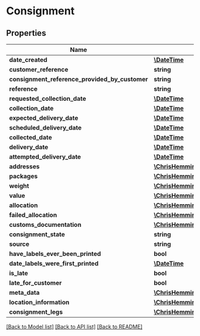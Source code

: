 # Consignment

## Properties
Name | Type | Description | Notes
------------ | ------------- | ------------- | -------------
**date_created** | [**\DateTime**](\DateTime.md) |  | [optional] 
**customer_reference** | **string** |  | [optional] 
**consignment_reference_provided_by_customer** | **string** |  | [optional] 
**reference** | **string** |  | [optional] 
**requested_collection_date** | [**\DateTime**](\DateTime.md) |  | [optional] 
**collection_date** | [**\DateTime**](\DateTime.md) |  | [optional] 
**expected_delivery_date** | [**\DateTime**](\DateTime.md) |  | [optional] 
**scheduled_delivery_date** | [**\DateTime**](\DateTime.md) |  | [optional] 
**collected_date** | [**\DateTime**](\DateTime.md) |  | [optional] 
**delivery_date** | [**\DateTime**](\DateTime.md) |  | [optional] 
**attempted_delivery_date** | [**\DateTime**](\DateTime.md) |  | [optional] 
**addresses** | [**\ChrisHemmings\Electio\Client\Model\Address[]**](Address.md) |  | [optional] 
**packages** | [**\ChrisHemmings\Electio\Client\Model\Package[]**](Package.md) |  | [optional] 
**weight** | [**\ChrisHemmings\Electio\Client\Model\Weight**](Weight.md) |  | [optional] 
**value** | [**\ChrisHemmings\Electio\Client\Model\Money**](Money.md) |  | [optional] 
**allocation** | [**\ChrisHemmings\Electio\Client\Model\Allocation**](Allocation.md) |  | [optional] 
**failed_allocation** | [**\ChrisHemmings\Electio\Client\Model\FailedAllocation**](FailedAllocation.md) |  | [optional] 
**customs_documentation** | [**\ChrisHemmings\Electio\Client\Model\CustomsDocumentation**](CustomsDocumentation.md) |  | [optional] 
**consignment_state** | **string** |  | [optional] 
**source** | **string** |  | [optional] 
**have_labels_ever_been_printed** | **bool** |  | [optional] 
**date_labels_were_first_printed** | [**\DateTime**](\DateTime.md) |  | [optional] 
**is_late** | **bool** |  | [optional] 
**late_for_customer** | **bool** |  | [optional] 
**meta_data** | [**\ChrisHemmings\Electio\Client\Model\MetaData[]**](MetaData.md) |  | [optional] 
**location_information** | [**\ChrisHemmings\Electio\Client\Model\LocationInformation**](LocationInformation.md) |  | [optional] 
**consignment_legs** | [**\ChrisHemmings\Electio\Client\Model\ConsignmentLeg[]**](ConsignmentLeg.md) |  | [optional] 

[[Back to Model list]](../README.md#documentation-for-models) [[Back to API list]](../README.md#documentation-for-api-endpoints) [[Back to README]](../README.md)


